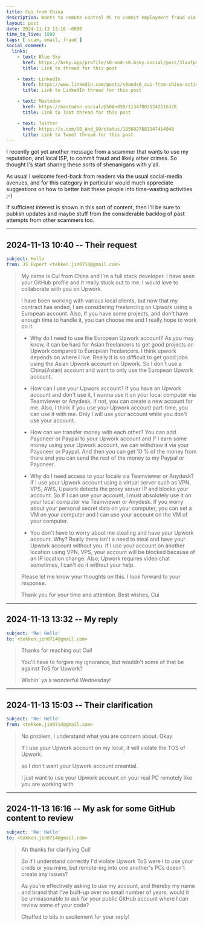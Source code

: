 ```yaml
---
title: Cui from China
description: Wants to remote control PC to commit employment fraud via Upwork
layout: post
date: 2024-11-13 13:16 -0800
time_to_live: 1800
tags: [ scam, email, fraud ]
social_comment:
  links:
    - text: Blue Sky
      href: https://bsky.app/profile/s0-and-s0.bsky.social/post/3laufpmduyc2s
      title: Link to thread for this post

    - text: LinkedIn
      href: https://www.linkedin.com/posts/s0ands0_cui-from-china-activity-7262593354654236672-aOvs
      title: Link to LinkedIn thread for this post

    - text: Mastodon
      href: https://mastodon.social/@S0AndS0/113478021242216328
      title: Link to Toot thread for this post

    - text: Twitter
      href: https://x.com/S0_And_S0/status/1856827681947414948
      title: Link to Tweet thread for this post
---
```




I recently got yet another message from a scammer that wants to use my
reputation, and local ISP, to commit fraud and likely other crimes.  So thought
I's start sharing these sorts of shenanigans with y'all.

As usual I welcome feed-back from readers via the usual social-media avenues,
and for this category in particular would much appreciate suggestions on how to
better bait these people into time-wasting activities ;-)

If sufficient interest is shown in this sort of content, then I'll be sure to
publish updates and maybe stuff from the considerable backlog of past attempts
from other scammers too.

______


## 2024-11-13 10:40 -- Their request

```yaml
subject: Hello
from: JS Expert <tekken.jin0714@gmail.com>
```

> My name is Cui from China and I'm a full stack developer. I have seen your GitHub profile and it really stuck out to me. I would love to collaborate with you on Upwork.
>
> I have been working with various local clients, but now that my contract has ended, I am considering freelancing on Upwork using a European account.
> Also, If you have some projects, and don't have enough time to handle it, you can choose me and I really hope to work on it.
>
> - Why do I need to use the European Upwork account?
> As you may know, it can be hard for Asian freelancers to get good projects on Upwork compared to European freelancers.
> I think upwork depends on where I live.
> Really it is so difficult to get good jobs using the Asian Upwork account on Upwork.
> So I don't use a China(Asian) account and want to only use the European Upwork account.
>
> - How can I use your Upwork account?
> If you have an Upwork account and don't use it, I wanna use it on your local computer via Teamviewer or Anydesk.
> If not, you can create a new account for me.
> Also, I think if you use your Upwork account part-time, you can use it with me.
> Only I will use your account while you don't use your account.
>
> - How can we transfer money with each other?
> You can add Payoneer or Paypal to your Upwork account and If I earn some money using your Upwork account, we can withdraw it via your Payoneer or Paypal.
> And then you can get 10 % of the money from there and you can send the rest of the money to my Paypal or Payoneer.
>
> - Why do I need access to your locale via Teamviewer or Anydesk?
> If I use your Upwork account using a virtual server such as VPN, VPS, AWS, Upwork detects the proxy server IP and blocks your account.
> So If I can use your account, I must absolutely use it on your local computer via Teamviewer or Anydesk.
> If you worry about your personal secret data on your computer, you can set a VM on your computer and I can use your account on the VM of your computer.
>
> - You don't have to worry about me stealing and have your Upwork account. Why?
> Really there isn't a need to steal and have your Upwork account without you.
> If I use your account on another location using VPN, VPS, your account will be blocked because of an IP location change.
> Also, Upwork requires video chat sometimes, I can't do it without your help.
>
> Please let me know your thoughts on this.
> I look forward to your response.
>
> Thank you for your time and attention.
> Best wishes,
> Cui


______


## 2024-11-13 13:32 -- My reply


```yaml
subject: 'Re: Hello'
to: <tekken.jin0714@gmail.com>
```

> Thanks for reaching out Cui!
>
>
> You'll have to forgive my ignorance, but wouldn't some of that be against ToS for Upwork?
>
>
> Wishin' ya a wonderful Wednesday!


______


## 2024-11-13 15:03 -- Their clarification


```yaml
subject: 'Re: Hello'
from: <tekken.jin0714@gmail.com>
```

> No problem, I understand what you are concern about.  Okay
>
> If I use your Upwork account on my local, it will violate the TOS of Upwork.
>
> so I don't want your Upwork account creantial.
>
> I just want to use your Upwork account on your real PC remotely like you are working with


______


## 2024-11-13 16:16 -- My ask for some GitHub content to review


```yaml
subject: 'Re: Hello'
to: <tekken.jin0714@gmail.com>
```


> Ah thanks for clarifying Cui!
>
> So if I understand correctly I'd violate Upwork ToS were I to use your creds or
> you mine, but remote-ing into one another's PCs doesn't create any issues?
>
> As you're effectively asking to use my account, and thereby my name and brand
> that I've built-up over no small number of years, would it be unreasonable to
> ask for your public GitHub account where I can review some of your code?
>
> Chuffed to bits in excitement for your reply!
